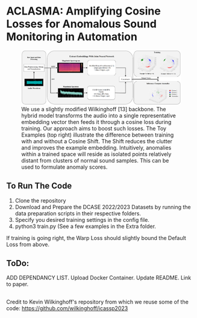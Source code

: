 # ACLASMA: Amplifying Cosine Losses for Anomalous Sound Monitoring in Automation

<figure>
  <img src="Extra/ACLASMA-Graphical-Abstract.png" alt="ACLASMA: Overview">
  <figcaption> We use a slightly modified Wilkinghoff [13] backbone. The hybrid model transforms the audio into a single
    representative embedding vector then feeds it through a cosine loss during training. Our approach aims to boost such losses. 
    The Toy Examples (top right) illustrate the difference between training with and without a Cosine Shift. The Shift reduces the clutter and improves
    the example embedding. Intuitively, anomalies within a trained space will reside as isolated points relatively distant from
    clusters of normal sound samples. This can be used to formulate anomaly scores. </figcaption>
</figure>

## To Run The Code
1. Clone the repository
2. Download and Prepare the DCASE 2022/2023 Datasets by running the data preparation scripts in their respective folders.
3. Specify you desired training settings in the config file.
4. python3 train.py (See a few examples in the Extra folder.

If training is going right, the Warp Loss should slightly bound the Default Loss from above.

## ToDo:
ADD DEPENDANCY LIST. Upload Docker Container. Update README. Link to paper.

## 
Credit to Kevin Wilkinghoff's repository from which we reuse some of the code:
https://github.com/wilkinghoff/icassp2023
